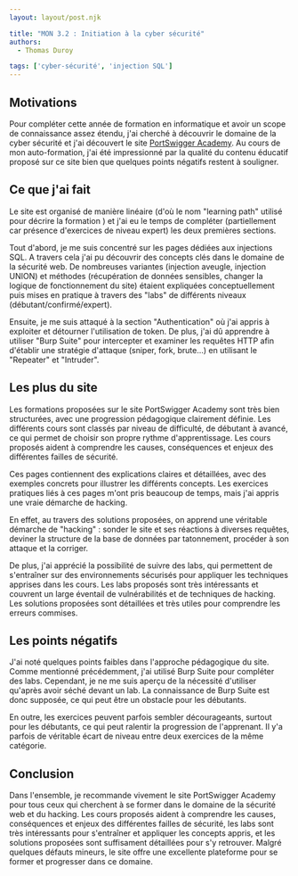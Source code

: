 ```yaml
---
layout: layout/post.njk

title: "MON 3.2 : Initiation à la cyber sécurité"
authors:
  - Thomas Duroy 

tags: ['cyber-sécurité', 'injection SQL']
---
```


## Motivations

Pour compléter cette année de formation en informatique et avoir un scope de connaissance assez étendu, j'ai cherché à découvrir le domaine de la cyber sécurité et j'ai découvert le site [PortSwigger Academy](https://portswigger.net/web-security/learning-path). Au cours de mon auto-formation, j'ai été impressionné par la qualité du contenu éducatif proposé sur ce site bien que quelques points négatifs restent à souligner.

## Ce que j'ai fait

Le site est organisé de manière linéaire (d'où le nom "learning path" utilisé pour décrire la formation ) et j'ai eu le temps de compléter (partiellement car présence d'exercices de niveau expert) les deux premières sections.

Tout d'abord, je me suis concentré sur les pages dédiées aux injections SQL. A travers cela j'ai pu découvrir des concepts clés dans le domaine de la sécurité web. De nombreuses variantes (injection aveugle, injection UNION) et méthodes (récupération de données sensibles, changer la logique de fonctionnement du site) étaient expliquées conceptuellement puis mises en pratique à travers des "labs" de différents niveaux (débutant/confirmé/expert).

Ensuite, je me suis attaqué à la section "Authentication" où j'ai appris à exploiter et détourner l'utilisation de token. De plus, j'ai dû apprendre à utiliser "Burp Suite" pour intercepter et examiner les requêtes HTTP afin d'établir une stratégie d'attaque (sniper, fork, brute...) en utilisant le "Repeater" et "Intruder".

## Les plus du site

Les formations proposées sur le site PortSwigger Academy sont très bien structurées, avec une progression pédagogique clairement définie. Les différents cours sont classés par niveau de difficulté, de débutant à avancé, ce qui permet de choisir son propre rythme d'apprentissage. Les cours proposés aident à comprendre les causes, conséquences et enjeux des différentes failles de sécurité.

Ces pages contiennent des explications claires et détaillées, avec des exemples concrets pour illustrer les différents concepts. Les exercices pratiques liés à ces pages m'ont pris beaucoup de temps, mais j'ai appris une vraie démarche de hacking.

En effet, au travers des solutions proposées, on apprend une véritable démarche de "hacking" : sonder le site et ses réactions à diverses requêtes, deviner la structure de la base de données par tatonnement, procéder à son attaque et la corriger.

De plus, j'ai apprécié la possibilité de suivre des labs, qui permettent de s'entraîner sur des environnements sécurisés pour appliquer les techniques apprises dans les cours. Les labs proposés sont très intéressants et couvrent un large éventail de vulnérabilités et de techniques de hacking. Les solutions proposées sont détaillées et très utiles pour comprendre les erreurs commises.

## Les points négatifs

J'ai noté quelques points faibles dans l'approche pédagogique du site. Comme mentionné précédemment, j'ai utilisé Burp Suite pour compléter des labs. Cependant, je ne me suis aperçu de la nécessité d'utiliser qu'après avoir séché devant un lab. La connaissance de Burp Suite est donc supposée, ce qui peut être un obstacle pour les débutants.

En outre, les exercices peuvent parfois sembler décourageants, surtout pour les débutants, ce qui peut ralentir la progression de l'apprenant. Il y'a parfois de véritable écart de niveau entre deux exercices de la même catégorie.

## Conclusion

Dans l'ensemble, je recommande vivement le site PortSwigger Academy pour tous ceux qui cherchent à se former dans le domaine de la sécurité web et du hacking. Les cours proposés aident à comprendre les causes, conséquences et enjeux des différentes failles de sécurité, les labs sont très intéressants pour s'entraîner et appliquer les concepts appris, et les solutions proposées sont suffisament détaillées pour s'y retrouver. Malgré quelques défauts mineurs, le site offre une excellente plateforme pour se former et progresser dans ce domaine.
